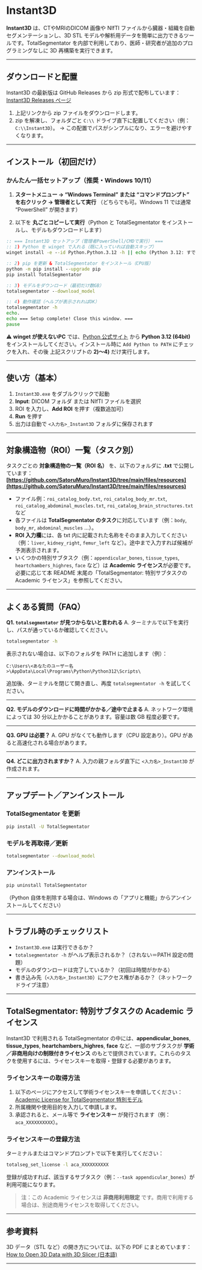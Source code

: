 # Instant3D

**Instant3D** は、CTやMRIのDICOM 画像や NIfTI ファイルから臓器・組織を自動セグメンテーションし、3D STL モデルや解析用データを簡単に出力できるツールです。TotalSegmentator を内部で利用しており、医師・研究者が追加のプログラミングなしに 3D 再構築を実行できます。

---

## ダウンロードと配置

Instant3D の最新版は GitHub Releases から zip 形式で配布しています：
[Instant3D Releases ページ](https://github.com/SatoruMuro/Instant3D/releases/tag/Instant3Dv20250829)

1. 上記リンクから zip ファイルをダウンロードします。
2. zip を解凍し、フォルダごと `C:\\` ドライブ直下に配置してください（例：`C:\\Instant3D`）。
   → この配置でパスがシンプルになり、エラーを避けやすくなります。

---

## インストール（初回だけ）

### かんたん一括セットアップ（推奨・Windows 10/11）

1. **スタートメニュー → “Windows Terminal” または “コマンドプロンプト” を右クリック → 管理者として実行**
   （どちらでも可。Windows 11 では通常 “PowerShell” が開きます）

2. 以下を **丸ごとコピーして実行**（Python と TotalSegmentator をインストールし、モデルもダウンロードします）

```bat
:: === Instant3D セットアップ（管理者PowerShell/CMDで実行） ===
:: 1) Python を winget で入れる（既に入っていれば自動スキップ）
winget install -e --id Python.Python.3.12 -h || echo (Python 3.12: すでに入っている/手動インストール済み)

:: 2) pip を更新 & TotalSegmentator をインストール（CPU版）
python -m pip install --upgrade pip
pip install TotalSegmentator

:: 3) モデルをダウンロード（最初だけ数GB）
totalsegmentator --download_model

:: 4) 動作確認（ヘルプが表示されればOK）
totalsegmentator -h
echo.
echo === Setup complete! Close this window. ===
pause
```

⚠️ **winget が使えないPC** では、[Python 公式サイト](https://www.python.org/downloads/windows/) から **Python 3.12 (64bit)** をインストールしてください。インストール時に `Add Python to PATH` にチェックを入れ、その後 上記スクリプトの **2)〜4)** だけ実行します。

---

## 使い方（基本）

1. `Instant3D.exe` をダブルクリックで起動
2. **Input**: DICOM フォルダ または NIfTI ファイルを選択
3. ROI を入力し、**Add ROI** を押す（複数追加可）
4. **Run** を押す
5. 出力は自動で `<入力名>_Instant3D` フォルダに保存されます

---

## 対象構造物（ROI）一覧（タスク別）

タスクごとの **対象構造物の一覧（ROI 名）** を、以下のフォルダに **.txt** で公開しています：
**[https://github.com/SatoruMuro/Instant3D/tree/main/files/resources](https://github.com/SatoruMuro/Instant3D/tree/main/files/resources)**

* ファイル例：`roi_catalog_body.txt`, `roi_catalog_body_mr.txt`, `roi_catalog_abdominal_muscles.txt`, `roi_catalog_brain_structures.txt` など
* 各ファイルは **TotalSegmentator のタスク**に対応しています（例：`body`, `body_mr`, `abdominal_muscles` …）。
* **ROI 入力欄**には、各 txt 内に記載された名称をそのまま入力してください（例：`liver`, `kidney_right`, `femur_left` など）。途中まで入力すれば候補が予測表示されます。
* いくつかの特別サブタスク（例：`appendicular_bones`, `tissue_types`, `heartchambers_highres`, `face` など）は **Academic ライセンス**が必要です。必要に応じて本 README 末尾の「TotalSegmentator: 特別サブタスクの Academic ライセンス」を参照してください。

---

## よくある質問（FAQ）

**Q1. `totalsegmentator` が見つからないと言われる**
A. ターミナルで以下を実行し、パスが通っているか確認してください。

```sh
totalsegmentator -h
```

表示されない場合は、以下のフォルダを PATH に追加します（例）：

```
C:\Users\<あなたのユーザー名>\AppData\Local\Programs\Python\Python312\Scripts\
```

追加後、ターミナルを閉じて開き直し、再度 `totalsegmentator -h` を試してください。

---

**Q2. モデルのダウンロードに時間がかかる／途中で止まる**
A. ネットワーク環境によっては 30 分以上かかることがあります。容量は数 GB 程度必要です。

---

**Q3. GPU は必要？**
A. GPU がなくても動作します（CPU 設定あり）。GPU があると高速化される場合があります。

---

**Q4. どこに出力されますか？**
A. 入力の親フォルダ直下に `<入力名>_Instant3D` が作成されます。

---

## アップデート／アンインストール

### TotalSegmentator を更新

```sh
pip install -U TotalSegmentator
```

### モデルを再取得／更新

```sh
totalsegmentator --download_model
```

### アンインストール

```sh
pip uninstall TotalSegmentator
```

（Python 自体を削除する場合は、Windows の「アプリと機能」からアンインストールしてください）

---

## トラブル時のチェックリスト

* `Instant3D.exe` は実行できるか？
* `totalsegmentator -h` がヘルプ表示されるか？（されない＝PATH 設定の問題）
* モデルのダウンロードは完了しているか？（初回は時間がかかる）
* 書き込み先（`<入力名>_Instant3D`）にアクセス権があるか？（ネットワークドライブ注意）

---

## TotalSegmentator: 特別サブタスクの Academic ライセンス

Instant3D で利用される TotalSegmentator の中には、**appendicular\_bones**, **tissue\_types**, **heartchambers\_highres**, **face** など、一部のサブタスクが **学術／非商用向けの制限付きライセンス** のもとで提供されています。これらのタスクを使用するには、ライセンスキーを取得・登録する必要があります。

### ライセンスキーの取得方法

1. 以下のページにアクセスして学術ライセンスキーを申請してください：
   [Academic License for TotalSegmentator 特別モデル](https://backend.totalsegmentator.com/license-academic/?utm_source=chatgpt.com)
2. 所属機関や使用目的を入力して申請します。
3. 承認されると、メール等で **ライセンスキー** が発行されます（例：`aca_XXXXXXXXXX`）。

### ライセンスキーの登録方法

ターミナルまたはコマンドプロンプトで以下を実行してください：

```sh
totalseg_set_license -l aca_XXXXXXXXXX
```

登録が成功すれば、該当するサブタスク（例：`--task appendicular_bones`）が利用可能になります。

> 注：この Academic ライセンスは **非商用利用限定** です。商用で利用する場合は、別途商用ライセンスを取得してください。

---

## 参考資料

3D データ（STL など）の開き方については、以下の PDF にまとめています：
[How to Open 3D Data with 3D Slicer (日本語)](https://github.com/SatoruMuro/Instant3D/blob/main/files/HowToOpen3D%283Dslicer%29JP.pdf)

---

